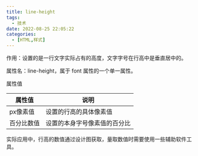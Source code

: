 ```yaml
---
title: line-height
tags:
  - 技术
date: 2022-08-25 22:05:22
categories:
  - [HTML,样式]
---
```


作用：设置的是一行文字实际占有的高度，文字字号在行高中是垂直居中的。

属性名：line-height，属于 font 属性的一个单一属性。

属性值

| 属性值     | 说明                         |
| ---------- | ---------------------------- |
| px像素值   | 设置的行高的具体像素值       |
| 百分比数值 | 设置的本身字号像素值的百分比 |

实际应用中，行高的数值通过设计图获取，量取数值时需要使用一些辅助软件工具。
